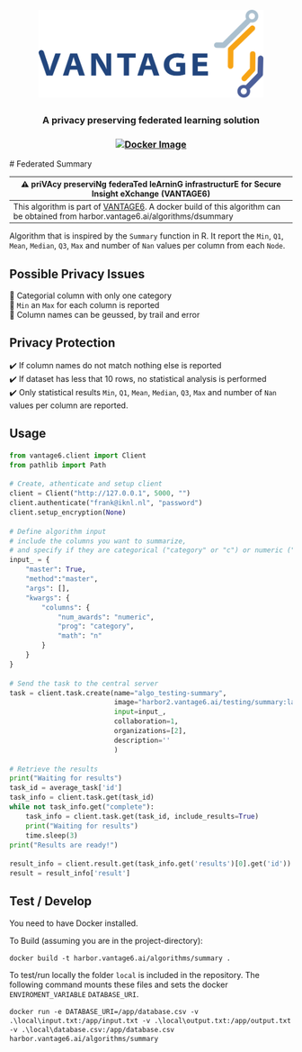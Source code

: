 <h1 align="center">
  <br>
  <a href="https://vantage6.ai"><img src="https://github.com/IKNL/guidelines/blob/master/resources/logos/vantage6.png?raw=true" alt="vantage6" width="400"></a>
</h1>

<h3 align=center> A privacy preserving federated learning solution</h3>
<!-- [![CI](https://github.com/IKNL/v6-summary-py/actions/workflows/main.yml/badge.svg)](https://github.com/IKNL/v6-summary-py/actions/workflows/main.yml) -->

<h3 align="center">

[![Docker Image](https://github.com/IKNL/v6-summary-py/actions/workflows/main.yml/badge.svg)](https://github.com/IKNL/v6-summary-py/actions/workflows/main.yml)

</h3>
# Federated Summary

|:warning: priVAcy preserviNg federaTed leArninG infrastructurE for Secure Insight eXchange (VANTAGE6) |
|------------------|
| This algorithm is part of [VANTAGE6](https://github.com/IKNL/vantage6). A docker build of this algorithm can be obtained from harbor.vantage6.ai/algorithms/dsummary |

Algorithm that is inspired by the `Summary` function in R. It report the `Min`, `Q1`, `Mean`, `Median`, `Q3`, `Max` and number of `Nan` values per column from each `Node`.

## Possible Privacy Issues

🚨 Categorial column with only one category <br />
🚨 `Min` an `Max` for each column is reported <br />
🚨 Column names can be geussed, by trail and error

## Privacy Protection

✔️ If column names do not match nothing else is reported <br />
✔️ If dataset has less that 10 rows, no statistical analysis is performed <br />
✔️ Only statistical results `Min`, `Q1`, `Mean`, `Median`, `Q3`, `Max` and number of `Nan` values per column are reported.

## Usage
```python
from vantage6.client import Client
from pathlib import Path

# Create, athenticate and setup client
client = Client("http://127.0.0.1", 5000, "")
client.authenticate("frank@iknl.nl", "password")
client.setup_encryption(None)

# Define algorithm input
# include the columns you want to summarize, 
# and specify if they are categorical ("category" or "c") or numeric ("numeric" or "n")
input_ = {
    "master": True,
    "method":"master",
    "args": [],
    "kwargs": {
        "columns": {
            "num_awards": "numeric",
            "prog": "category",
            "math": "n"
        }        
    }
}

# Send the task to the central server
task = client.task.create(name="algo_testing-summary",
                          image="harbor2.vantage6.ai/testing/summary:latest",
                          input=input_,
                          collaboration=1, 
                          organizations=[2],
                          description=''
                          )

# Retrieve the results
print("Waiting for results")
task_id = average_task['id']
task_info = client.task.get(task_id)
while not task_info.get("complete"):
    task_info = client.task.get(task_id, include_results=True)
    print("Waiting for results")
    time.sleep(3)
print("Results are ready!")

result_info = client.result.get(task_info.get('results')[0].get('id'))
result = result_info['result']
```

## Test / Develop

You need to have Docker installed.

To Build (assuming you are in the project-directory):
```
docker build -t harbor.vantage6.ai/algorithms/summary .
```

To test/run locally the folder `local` is included in the repository. The following command mounts these files and sets the docker `ENVIROMENT_VARIABLE` `DATABASE_URI`.
```
docker run -e DATABASE_URI=/app/database.csv -v .\local\input.txt:/app/input.txt -v .\local\output.txt:/app/output.txt -v .\local\database.csv:/app/database.csv harbor.vantage6.ai/algorithms/summary
```
